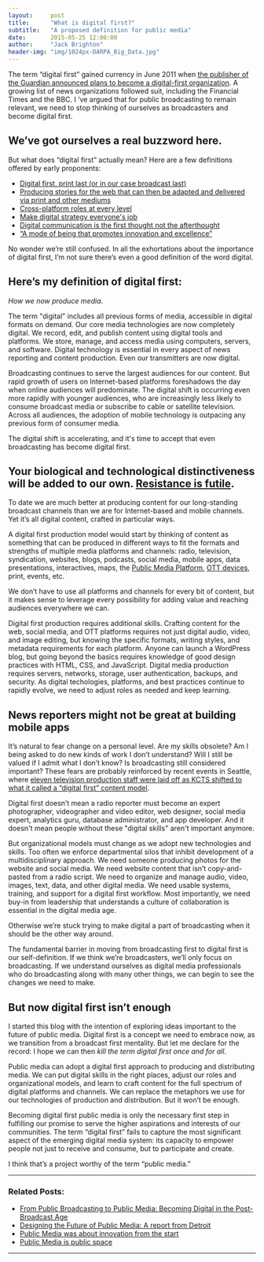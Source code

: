 ```yaml
---
layout:     post
title:      "What is digital first?"
subtitle:   "A proposed definition for public media"
date:       2015-05-25 12:00:00
author:     "Jack Brighton"
header-img: "img/1024px-DARPA_Big_Data.jpg"
---
```


The term “digital first” gained currency in June 2011 when [the publisher of the Guardian announced plans to become a digital-first organization](http://www.theguardian.com/gnm-press-office/guardian-news-media-digital-first-organisation). A growing list of news organizations followed suit, including the Financial Times and the BBC. I ‘ve argued that for public broadcasting to remain relevant, we need to stop thinking of ourselves as broadcasters and become digital first. 

## We’ve got ourselves a real buzzword here. 

But what does “digital first” actually mean? Here are a few definitions offered by early proponents:

- [Digital first, print last (or in our case broadcast last)](http://www.inma.org/blogs/integrated-advertising-sales/post.cfm/so-what-soes-digital-first-really-mean)
- [Producing stories for the web that can then be adapted and delivered via print and other mediums](http://www.epublishing.com/blogs/1-the-epublishing-blog/post/256-the-digital-first-publishing-strategy--it-s-about-time-)
- [Cross-platform roles at every level](https://www.journalism.co.uk/news/key-lessons-from-digital-first-magazine-leaders/s2/a554179/) 
- [Make digital strategy everyone's job](http://www.huffingtonpost.com/vala-afshar/digital-first_b_4975207.html)
- [Digital communication is the first thought not the afterthought](http://digitalbydefault.com/2012/09/29/digital-thirst/)
- [“A mode of being that promotes innovation and excellence”](http://www.technologyreview.com/view/428072/technology-review-goes-digital-first/)

No wonder we’re still confused. In all the exhortations about the importance of digital first, I’m not sure there’s even a good definition of the word digital.

## Here’s my definition of digital first:

_How we now produce media_. 

The term "digital" includes all previous forms of media, accessible in digital formats on demand. Our core media technologies are now completely digital. We record, edit, and publish content using digital tools and platforms. We store, manage, and access media using computers, servers, and software. Digital technology is essential in every aspect of news reporting and content production. Even our transmitters are now digital.

Broadcasting continues to serve the largest audiences for our content. But rapid growth of users on Internet-based platforms foreshadows the day when online audiences will predominate. The digital shift is occurring even more rapidly with younger audiences, who are increasingly less likely to consume broadcast media or subscribe to cable or satellite television. Across all audiences, the adoption of mobile technology is outpacing any previous form of consumer media.

The digital shift is accelerating, and it's time to accept that even broadcasting has become digital first.


## Your biological and technological distinctiveness will be added to our own. [Resistance is futile](http://en.wikipedia.org/wiki/Borg_%28Star_Trek%29).

To date we are much better at producing content for our long-standing broadcast channels than we are for Internet-based and mobile channels. Yet it’s all digital content, crafted in particular ways. 

A digital first production model would start by thinking of content as something that can be produced in different ways to fit the formats and strengths of multiple media platforms and channels: radio, television, syndication, websites, blogs, podcasts, social media, mobile apps, data presentations, interactives, maps, the [Public Media Platform](http://publicmediaplatform.org/), [OTT devices](http://en.wikipedia.org/wiki/Over-the-top_content), print, events, etc. 

We don’t have to use all platforms and channels for every bit of content, but it makes sense to leverage every possibility for adding value and reaching audiences everywhere we can.

Digital first production requires additional skills. Crafting content for the web, social media, and OTT platforms requires not just digital audio, video, and image editing, but knowing the specific formats, writing styles, and metadata requirements for each platform. Anyone can launch a WordPress blog, but going beyond the basics requires knowledge of good design practices with HTML, CSS, and JavaScript. Digital media production requires servers, networks, storage, user authentication, backups, and security. As digital techologies, platforms, and best practices continue to rapidly evolve, we need to adjust roles as needed and keep learning. 

## News reporters might not be great at building mobile apps

It’s natural to fear change on a personal level. Are my skills obsolete? Am I being asked to do new kinds of work I don’t understand? Will I still be valued if I admit what I don’t know? Is broadcasting still considered important? These fears are probably reinforced by recent events in Seattle, where [eleven television production staff were laid off as KCTS shifted to what it called a “digital first” content model](http://current.org/2015/04/kcts-in-seattle-switches-to-digital-first-content-approach-cuts-11-employees/). 

Digital first doesn’t mean a radio reporter must become an expert photographer, videographer and video editor, web designer, social media expert, analytics guru, database administrator, and app developer. And it doesn't mean people without these "digital skills" aren't important anymore. 

But organizational models must change as we adopt new technologies and skills. Too often we enforce departmental silos that inhibit development of a multidisciplinary approach. We need someone producing photos for the website and social media. We need website content that isn’t copy-and-pasted from a radio script. We need to organize and manage audio, video, images, text, data, and other digital media. We need usable systems, training, and support for a digital first workflow. Most importantly, we need buy-in from leadership that understands a culture of collaboration is essential in the digital media age. 

Otherwise we’re stuck trying to make digital a part of broadcasting when it should be the other way around. 

The fundamental barrier in moving from broadcasting first to digital first is our self-definition. If we think we’re broadcasters, we’ll only focus on broadcasting. If we understand ourselves as digital media professionals who do broadcasting along with many other things, we can begin to see the changes we need to make. 


## But now digital first isn’t enough

I started this blog with the intention of exploring ideas important to the future of public media. Digital first is a concept we need to embrace now, as we transition from a broadcast first mentality. But let me declare for the record: I hope we can then _kill the term digital first once and for all_.

Public media can adopt a digital first approach to producing and distributing media. We can put digital skills in the right places, adjust our roles and organizational models, and learn to craft content for the full spectrum of digital platforms and channels. We can replace the metaphors we use for our technologies of production and distribution. But it won’t be enough. 

Becoming digital first public media is only the necessary first step in fulfilling our promise to serve the higher aspirations and interests of our communities. The term “digital first” fails to capture the most significant aspect of the emerging digital media system: its capacity to empower people not just to receive and consume, but to participate and create.  

I think that’s a project worthy of the term “public media.”

***

### Related Posts:

- [From Public Broadcasting to Public Media: Becoming Digital in the Post-Broadcast Age](http://jackbrighton.github.io/2015/05/18/becoming-digital/)
- [Designing the Future of Public Media: A report from Detroit](http://jackbrighton.github.io/2015/05/03/storytelling-workshop/)
- [Public Media was about innovation from the start](http://jackbrighton.github.io/2015/04/23/public-media-innovation/)
- [Public Media is public space](http://jackbrighton.github.io/2015/04/22/public-space/)

***